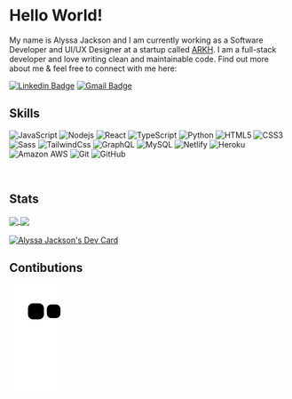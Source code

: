 # Hello World!

My name is Alyssa Jackson and I am currently working as a Software Developer and UI/UX Designer at a startup called [ARKH](https://arkh.com/). I am a full-stack developer and love writing clean and maintainable code. Find out more about me & feel free to connect with me here:

  
[![Linkedin Badge](https://img.shields.io/badge/-alyssariah-blue?style=flat-square&logo=Linkedin&logoColor=white&link=https://www.linkedin.com/in/alyssa-riah-jackson/)](https://www.linkedin.com/in/alyssa-riah-jackson/)
[![Gmail Badge](https://img.shields.io/badge/-alyssariah@gmail.com-c14438?style=flat-square&logo=Gmail&logoColor=white&link=mailto:alyssariah@gmail.com)](mailto:alyssariah@gmail.com)
  
 
 ## Skills
![JavaScript](https://img.shields.io/badge/-JavaScript-black?style=for-the-badge&logo=javascript)
![Nodejs](https://img.shields.io/badge/-Nodejs-black?style=for-the-badge&logo=Node.js)
![React](https://img.shields.io/badge/-React-black?style=for-the-badge&logo=react)
![TypeScript](https://img.shields.io/badge/TypeScript-007ACC?style=for-the-badge&logo=typescript&logoColor=white)
![Python](https://img.shields.io/badge/-Python-black?style=for-the-badge&logo=Python)
![HTML5](https://img.shields.io/badge/-HTML5-E34F26?style=for-the-badge&logo=html5&logoColor=white)
![CSS3](https://img.shields.io/badge/-CSS3-1572B6?style=for-the-badge&logo=css3)
![Sass](https://img.shields.io/badge/Sass-CC6699?style=for-the-badge&logo=sass&logoColor=white)
![TailwindCss](https://img.shields.io/badge/Tailwind_CSS-38B2AC?style=for-the-badge&logo=tailwind-css&logoColor=white)
![GraphQL](https://img.shields.io/badge/-GraphQL-E10098?style=for-the-badge&logo=graphql)
![MySQL](https://img.shields.io/badge/-MySQL-black?style=for-the-badge&logo=mysql)
![Netlify](https://img.shields.io/badge/Netlify-00C7B7?style=for-the-badge&logo=netlify&logoColor=white)
![Heroku](https://img.shields.io/badge/-Heroku-430098?style=for-the-badge&logo=heroku)
![Amazon AWS](https://img.shields.io/badge/Amazon%20AWS-232F3E?style=for-the-badge&logo=amazon-aws)
![Git](https://img.shields.io/badge/-Git-black?style=for-the-badge&logo=git)
![GitHub](https://img.shields.io/badge/-GitHub-181717?style=for-the-badge&logo=github)
  
</br>

## Stats

<div>
  <a href="https://github.com/alyssariah">
   <img align="center" height="170" src="https://github-readme-stats.vercel.app/api/top-langs/?username=alyssariah&layout=compact&langs_count=16&theme=dracula"/>
  <img align="center" src="https://github-readme-stats.vercel.app/api?username=alyssariah&show_icons=true&theme=dracula&include_all_commits=true&count_private=true&hide=issues"/>
</div>
  
 <br/>
<a href="https://app.daily.dev/alyssariah"><img src="https://api.daily.dev/devcards/7eee76206f954a7c91509564dc6e04fd.png?r=kfn" width="250" alt="Alyssa Jackson's Dev Card"/></a>

## Contibutions

 
  ![Snake animation](https://github.com/alyssariah/alyssariah/blob/output/github-contribution-grid-snake.svg)
 
